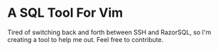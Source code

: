 # A SQL Tool For Vim

Tired of switching back and forth between SSH and RazorSQL, so I'm creating a tool to help me out. Feel free to contribute.
